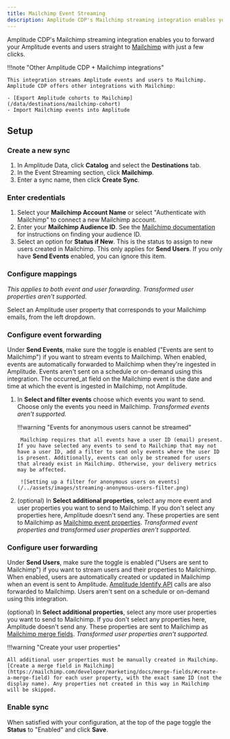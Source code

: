 ```yaml
---
title: Mailchimp Event Streaming
description: Amplitude CDP's Mailchimp streaming integration enables you to forward your Amplitude events and users straight to Mailchimp with just a few clicks.
---
```


Amplitude CDP's Mailchimp streaming integration enables you to forward your Amplitude events and users straight to [Mailchimp](https://www.mailchimp.com/) with just a few clicks.

!!!note "Other Amplitude CDP + Mailchimp integrations"

    This integration streams Amplitude events and users to Mailchimp. Amplitude CDP offers other integrations with Mailchimp:

    - [Export Amplitude cohorts to Mailchimp](/data/destinations/mailchimp-cohort)
    - Import Mailchimp events into Amplitude

## Setup

### Create a new sync

1. In Amplitude Data, click **Catalog** and select the **Destinations** tab.
2. In the Event Streaming section, click **Mailchimp**.
3. Enter a sync name, then click **Create Sync**.

### Enter credentials

1. Select your **Mailchimp Account Name** or select "Authenticate with Mailchimp" to connect a new Mailchimp account.
2. Enter your **Mailchimp Audience ID**. See the [Mailchimp documentation](https://mailchimp.com/help/find-audience-id/) for instructions on finding your audience ID.
3. Select an option for **Status if New**. This is the status to assign to new users created in Mailchimp. This only applies for **Send Users**. If you only have **Send Events** enabled, you can ignore this item.

### Configure mappings

_This applies to both event and user forwarding. Transformed user properties aren't supported._

Select an Amplitude user property that corresponds to your Mailchimp emails, from the left dropdown.

### Configure event forwarding

Under **Send Events**, make sure the toggle is enabled ("Events are sent to Mailchimp") if you want to stream events to Mailchimp. When enabled, events are automatically forwarded to Mailchimp when they're ingested in Amplitude. Events aren't sent on a schedule or on-demand using this integration. The occurred_at field on the Mailchimp event is the date and time at which the event is ingested in Mailchimp, not Amplitude.

1. In **Select and filter events** choose which events you want to send. Choose only the events you need in Mailchimp. _Transformed events aren't supported._

    !!!warning "Events for anonymous users cannot be streamed"

        Mailchimp requires that all events have a user ID (email) present. If you have selected any events to send to Mailchimp that may not have a user ID, add a filter to send only events where the user ID is present. Additionally, events can only be streamed for users that already exist in Mailchimp. Otherwise, your delivery metrics may be affected.

        ![Setting up a filter for anonymous users on events](/../assets/images/streaming-anonymous-users-filter.png)

2. (optional) In **Select additional properties**, select any more event and user properties you want to send to Mailchimp. If you don't select any properties here, Amplitude doesn't send any. These properties are sent to Mailchimp as [Mailchimp event properties](https://mailchimp.com/developer/marketing/api/list-member-events/add-event/). _Transformed event properties and transformed user properties aren't supported._

### Configure user forwarding

Under **Send Users**, make sure the toggle is enabled ("Users are sent to Mailchimp") if you want to stream users and their properties to Mailchimp. When enabled, users are automatically created or updated in Mailchimp when an event is sent to Amplitude. [Amplitude Identify API](../../../analytics/apis/identify-api/) calls are also forwarded to Mailchimp. Users aren't sent on a schedule or on-demand using this integration.

(optional) In **Select additional properties**, select any more user properties you want to send to Mailchimp. If you don't select any properties here, Amplitude doesn't send any. These properties are sent to Mailchimp as [Mailchimp merge fields](https://mailchimp.com/developer/marketing/docs/merge-fields/). _Transformed user properties aren't supported._

!!!warning "Create your user properties"

    All additional user properties must be manually created in Mailchimp. [Create a merge field in Mailchimp](https://mailchimp.com/developer/marketing/docs/merge-fields/#create-a-merge-field) for each user property, with the exact same ID (not the display name). Any properties not created in this way in Mailchimp will be skipped.

### Enable sync

When satisfied with your configuration, at the top of the page toggle the **Status** to "Enabled" and click **Save**.
